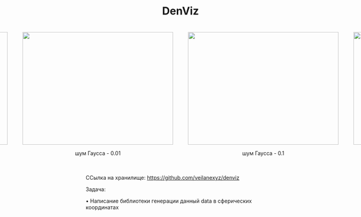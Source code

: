 <h1 align="center">DenViz</a></h1>

<div style="display: flex; justify-content: center;">
  <div style="text-align: center; margin: 20px;">
    <img src="https://github.com/AnastasiayA26/1-year-univercity-c-/blob/main/1.png" width="400" height="300">
    <p>шум Гаусса - 0.0001</p>
  </div>
  
  <div style="text-align: center; margin: 20px;">
    <img src="https://github.com/AnastasiayA26/1-year-univercity-c-/blob/main/2.png" width="400" height="300">
    <p>шум Гаусса - 0.01</p>
  </div>
  
  <div style="text-align: center; margin: 20px;">
    <img src="https://github.com/AnastasiayA26/1-year-univercity-c-/blob/main/3.png" width="400" height="300">
    <p>шум Гаусса - 0.1</p>
  </div>
  
  <div style="text-align: center; margin: 20px;">
    <img src="https://github.com/AnastasiayA26/1-year-univercity-c-/blob/main/4.png" width="400" height="300">
    <p>шум Гаусса - 0.5</p>
  </div>
</div>


ССылка на хранилище: https://github.com/veilanexyz/denviz


Задача:

• Написание библиотеки генерации данный data в сферических координатах




